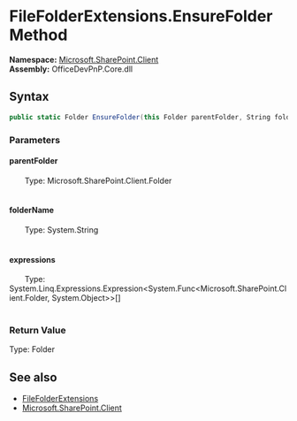 # FileFolderExtensions.EnsureFolder Method  
  

**Namespace:** [Microsoft.SharePoint.Client](Microsoft.SharePoint.Client.md)  
**Assembly:** OfficeDevPnP.Core.dll  
## Syntax
```C#
public static Folder EnsureFolder(this Folder parentFolder, String folderName, Expression<Func<Folder, Object>>[] expressions)
```
### Parameters
#### parentFolder  
&emsp;&emsp;Type: Microsoft.SharePoint.Client.Folder  
&emsp;&emsp;  

  

#### folderName  
&emsp;&emsp;Type: System.String  
&emsp;&emsp;  

  

#### expressions  
&emsp;&emsp;Type: System.Linq.Expressions.Expression&lt;System.Func&lt;Microsoft.SharePoint.Client.Folder, System.Object&gt;&gt;[]  
&emsp;&emsp;  

  

### Return Value
Type: Folder  

## See also
- [FileFolderExtensions](Microsoft.SharePoint.Client.FileFolderExtensions.md) 
- [Microsoft.SharePoint.Client](Microsoft.SharePoint.Client.md) 
